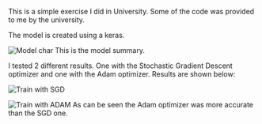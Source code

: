 This is a simple exercise I did in University. Some of the code was provided to me by the university.

The model is created using a keras.

![Model char](https://user-images.githubusercontent.com/98655631/159084387-37f2e425-cfe1-4657-a11d-99d7712ad489.png)
This is the model summary.

I tested 2 different results. One with the Stochastic Gradient Descent optimizer and one with the Adam optimizer.
Results are shown below:

![Train with SGD](https://user-images.githubusercontent.com/98655631/159084475-0b339dc3-883f-472b-b89c-f85d0f8c7090.png)

![Train with ADAM](https://user-images.githubusercontent.com/98655631/159084494-3e58c199-bffd-42a2-99df-ce10d44bcd49.png)
As can be seen the Adam optimizer was more accurate than the SGD one.
